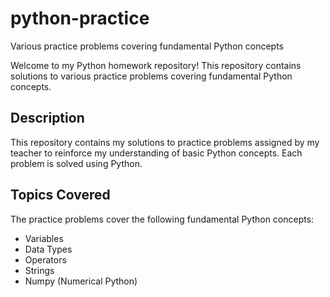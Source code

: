 # python-practice
Various practice problems covering fundamental Python concepts

Welcome to my Python homework repository! This repository contains solutions to various practice problems covering fundamental Python concepts.

## Description

This repository contains my solutions to practice problems assigned by my teacher to reinforce my understanding of basic Python concepts. Each problem is solved using Python.

## Topics Covered

The practice problems cover the following fundamental Python concepts:

- Variables
- Data Types
- Operators
- Strings
- Numpy (Numerical Python)
